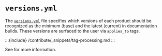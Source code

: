 # `versions.yml`

The [`versions.yml`](https://github.com/elastic/docs-builder/blob/main/config/versions.yml) file specifies which versions of each product should be recognized as the minimum (base) and the latest (current) in documentation builds. These versions are surfaced to the user via `applies_to` tags.

:::{include} /contribute/_snippets/tag-processing.md
:::

See [](../../contribute/cumulative-docs.md) for more information.